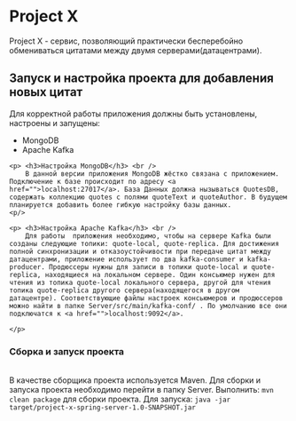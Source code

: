 <h1>Project X</h1>

<p> Project X - сервис, позволяющий практически бесперебойно обмениваться цитатами между двумя серверами(датацентрами).</p>
<h2> Запуск и настройка проекта для добавления новых цитат</h2>
<p>
	Для корректной работы приложения должны быть установлены, настроены и запущены:
	<ul>
		<li> MongoDB </li>
		<li> Apache Kafka</li>
	</ul>
	
	<p> <h3>Настройка MongoDB</h3> <br />
		В данной версии приложения MongoDB жёстко связана с приложением. Подключение к базе происходит по адресу <a href="">localhost:27017</a>. База Данных должна нызываться QuotesDB, содержать коллекцию quotes c полями quoteText и quoteAuthor. В будущем планируется добавить более гибкую настройку базы данных. 
	<p/>
	
	<p> <h3>Настройка Apache Kafka</h3> <br />
		Для работы  приложения необходимо, чтобы на сервере Kafka были созданы следующие топики: quote-local, quote-replica. Для достижения полной синхронизации и отказоустойчивости при передаче цитат между датацентрами, приложение использует по два kafka-consumer и kafka-producer. Продюссеры нужны для записи в топики quote-local и quote-replica, находящиеся на локальном сервере. Один консьюмер нужен для чтения из топика quote-local локального сервера, другой для чтения топика quote-replica другого сервера(находящегося в другом датацентре). Соответствующие файлы настроек консьюмеров и продюссеров можно найти в папке Server/src/main/kafka-conf/ . По умолчанию все они подключатся к <a href="">localhost:9092</a>.

	</p>
</p>
<p>
	<h3> Сборка и запуск проекта</h3><br />
	В качестве сборщика проекта используется Maven. Для сборки и запуска проекта необходимо перейти в папку Server. Выполнить: <code lang="bash">mvn clean package</code> для сборки проекта. Для запуска: <code lang="bash">java -jar target/project-x-spring-server-1.0-SNAPSHOT.jar</code>

</p>
